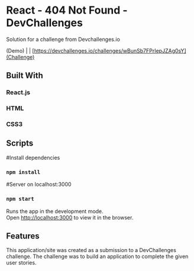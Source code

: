 # React - 404 Not Found - DevChallenges

Solution for a challenge from Devchallenges.io

(Demo) | [](Solution) | [https://devchallenges.io/challenges/wBunSb7FPrIepJZAg0sY](Challenge)

## Built With

### React.js
### HTML
### CSS3

## Scripts

#Install dependencies
### `npm install`

#Server on localhost:3000
### `npm start`

Runs the app in the development mode. <br />
Open [http://localhost:3000](http://localhost:3000) to view it in the browser.

## Features
This application/site was created as a submission to a DevChallenges challenge. The challenge was to build an application to complete the given user stories.
